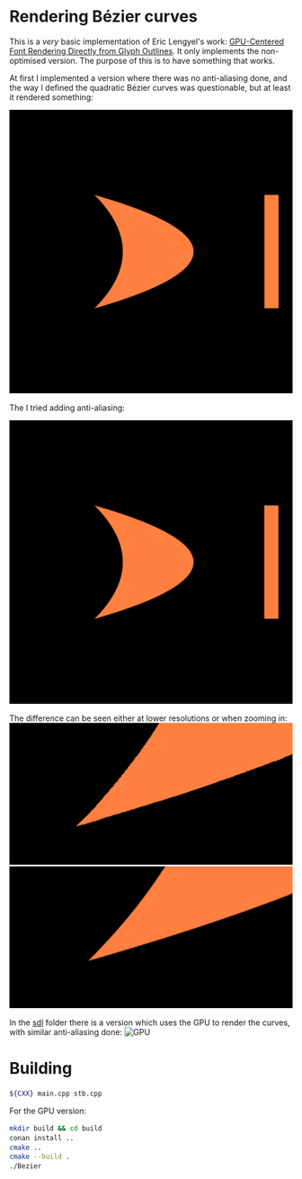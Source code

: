 # Rendering Bézier curves
This is a _very_ basic implementation of Eric Lengyel's work: [GPU-Centered Font Rendering Directly from Glyph Outlines](http://www.jcgt.org/published/0006/02/02/paper.pdf). It only implements the non-optimised version. The purpose of this is to have something that works.

At first I implemented a version where there was no anti-aliasing done, and the way I defined the quadratic Bézier curves was questionable, but at least it rendered something:

![Example](./img.png)

The I tried adding anti-aliasing:

![Example with anti-aliasing](./img_aa.png)

The difference can be seen either at lower resolutions or when zooming in:
![No-AA](./diff1.png)
![AA](./diff2.png)

In the [sdl](./sdl) folder there is a version which uses the GPU to render the curves, with similar anti-aliasing done:
![GPU](./sdl/GPU.gif)

# Building
```sh
${CXX} main.cpp stb.cpp
```

For the GPU version:
```sh
mkdir build && cd build
conan install ..
cmake ..
cmake --build .
./Bezier
```
